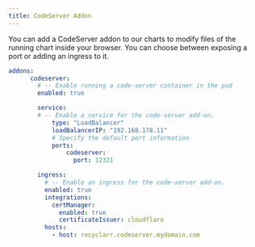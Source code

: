 ```yaml
---
title: CodeServer Addon
---
```


You can add a CodeServer addon to our charts to modify files of the running chart inside your browser. You can choose between exposing a port or adding an ingress to it.

```yaml
addons:
      codeserver:
        # -- Enable running a code-server container in the pod
        enabled: true

        service:
        # -- Enable a service for the code-server add-on.
            type: "LoadBalancer"
            loadBalancerIP: "192.168.178.11"
            # Specify the default port information
            ports:
                codeserver:
                  port: 12321

        ingress:
          # -- Enable an ingress for the code-server add-on.
          enabled: true
          integrations:
            certManager:
              enabled: true
              certificateIssuer: cloudflare
          hosts:
            - host: recyclarr.codeserver.mydomain.com
```
